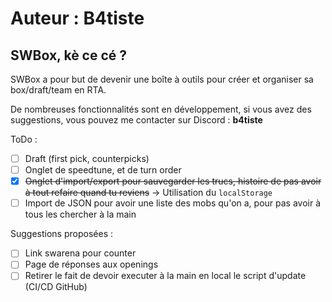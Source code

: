 # **Auteur :** B4tiste

## SWBox, kè ce cé ?

SWBox a pour but de devenir une boîte à outils pour créer et organiser sa box/draft/team en RTA.

De nombreuses fonctionnalités sont en développement, si vous avez des suggestions, vous pouvez me contacter sur Discord : **b4tiste**

ToDo : 

- [ ] Draft (first pick, counterpicks)
- [ ] Onglet de speedtune, et de turn order
- [x] ~~Onglet d'import/export pour sauvegarder les trucs, histoire de pas avoir à tout refaire quand tu reviens~~ → Utilisation du `localStorage`
- [ ] Import de JSON pour avoir une liste des mobs qu'on a, pour pas avoir à tous les chercher à la main

Suggestions proposées : 
- [ ] Link swarena pour counter
- [ ] Page de réponses aux openings
- [ ] Retirer le fait de devoir executer à la main en local le script d'update (CI/CD GitHub)
